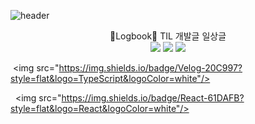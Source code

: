 ![header](https://capsule-render.vercel.app/api?text=Joy%20Github!&type=waving&height=300&color=gradient)

<div align="center"> 
📝Logbook📝
TIL
개발글
일상글
</div>

<div align="center">
	<img src="https://img.shields.io/badge/Java-007396?style=flat&logo=Java&logoColor=white" />
	<img src="https://img.shields.io/badge/HTML5-E34F26?style=flat&logo=HTML5&logoColor=white" />
	<img src="https://img.shields.io/badge/CSS3-1572B6?style=flat&logo=CSS3&logoColor=white" />
</div>

 <img src="https://img.shields.io/badge/Velog-20C997?style=flat&logo=TypeScript&logoColor=white"/>

  <img src="https://img.shields.io/badge/React-61DAFB?style=flat&logo=React&logoColor=white"/>
